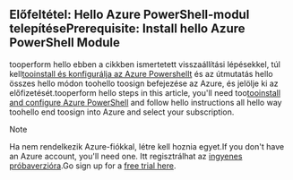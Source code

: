## <a name="prerequisite-install-hello-azure-powershell-module"></a><span data-ttu-id="51776-101">Előfeltétel: Hello Azure PowerShell-modul telepítése</span><span class="sxs-lookup"><span data-stu-id="51776-101">Prerequisite: Install hello Azure PowerShell Module</span></span>

<span data-ttu-id="51776-102">tooperform hello ebben a cikkben ismertetett visszaállítási lépésekkel, túl kell[tooinstall és konfigurálja az Azure Powershellt](/powershell/azureps-cmdlets-docs) és az útmutatás hello összes hello módon toohello toosign befejezése az Azure, és jelölje ki az előfizetését.</span><span class="sxs-lookup"><span data-stu-id="51776-102">tooperform hello steps in this article, you'll need too[tooinstall and configure Azure PowerShell](/powershell/azureps-cmdlets-docs) and follow hello instructions all hello way toohello end toosign into Azure and select your subscription.</span></span>

> [!NOTE]
> <span data-ttu-id="51776-103">Ha nem rendelkezik Azure-fiókkal, létre kell hoznia egyet.</span><span class="sxs-lookup"><span data-stu-id="51776-103">If you don't have an Azure account, you'll need one.</span></span> <span data-ttu-id="51776-104">Itt regisztrálhat az [ingyenes próbaverzióra](../articles/active-directory/sign-up-organization.md).</span><span class="sxs-lookup"><span data-stu-id="51776-104">Go sign up for a [free trial here](../articles/active-directory/sign-up-organization.md).</span></span>
